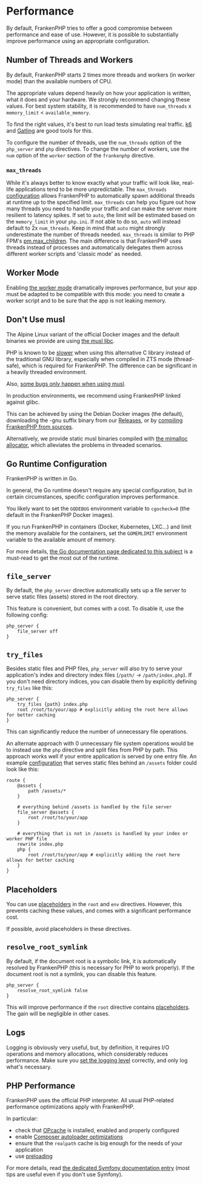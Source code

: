 # Performance

By default, FrankenPHP tries to offer a good compromise between performance and ease of use.
However, it is possible to substantially improve performance using an appropriate configuration.

## Number of Threads and Workers

By default, FrankenPHP starts 2 times more threads and workers (in worker mode) than the available numbers of CPU.

The appropriate values depend heavily on how your application is written, what it does and your hardware.
We strongly recommend changing these values. For best system stability, it is recommended to have `num_threads` x `memory_limit` < `available_memory`.

To find the right values, it's best to run load tests simulating real traffic.
[k6](https://k6.io) and [Gatling](https://gatling.io) are good tools for this.

To configure the number of threads, use the `num_threads` option of the `php_server` and `php` directives.
To change the number of workers, use the `num` option of the `worker` section of the `frankenphp` directive.

### `max_threads`

While it's always better to know exactly what your traffic will look like, real-life applications tend to be more
unpredictable. The `max_threads` [configuration](config.md#caddyfile-config) allows FrankenPHP to automatically spawn additional threads at runtime up to the specified limit.
`max_threads` can help you figure out how many threads you need to handle your traffic and can make the server more resilient to latency spikes.
If set to `auto`, the limit will be estimated based on the `memory_limit` in your `php.ini`. If not able to do so,
`auto` will instead default to 2x `num_threads`. Keep in mind that `auto` might strongly underestimate the number of threads needed.
`max_threads` is similar to PHP FPM's [pm.max_children](https://www.php.net/manual/en/install.fpm.configuration.php#pm.max-children). The main difference is that FrankenPHP uses threads instead of
processes and automatically delegates them across different worker scripts and 'classic mode' as needed.

## Worker Mode

Enabling [the worker mode](worker.md) dramatically improves performance,
but your app must be adapted to be compatible with this mode:
you need to create a worker script and to be sure that the app is not leaking memory.

## Don't Use musl

The Alpine Linux variant of the official Docker images and the default binaries we provide are using [the musl libc](https://musl.libc.org).

PHP is known to be [slower](https://gitlab.alpinelinux.org/alpine/aports/-/issues/14381) when using this alternative C library instead of the traditional GNU library,
especially when compiled in ZTS mode (thread-safe), which is required for FrankenPHP. The difference can be significant in a heavily threaded environment.

Also, [some bugs only happen when using musl](https://github.com/php/php-src/issues?q=sort%3Aupdated-desc+is%3Aissue+is%3Aopen+label%3ABug+musl).

In production environments, we recommend using FrankenPHP linked against glibc.

This can be achieved by using the Debian Docker images (the default), downloading the -gnu suffix binary from our [Releases](https://github.com/dunglas/frankenphp/releases), or by [compiling FrankenPHP from sources](compile.md).

Alternatively, we provide static musl binaries compiled with [the mimalloc allocator](https://github.com/microsoft/mimalloc), which alleviates the problems in threaded scenarios.

## Go Runtime Configuration

FrankenPHP is written in Go.

In general, the Go runtime doesn't require any special configuration, but in certain circumstances,
specific configuration improves performance.

You likely want to set the `GODEBUG` environment variable to `cgocheck=0` (the default in the FrankenPHP Docker images).

If you run FrankenPHP in containers (Docker, Kubernetes, LXC...) and limit the memory available for the containers,
set the `GOMEMLIMIT` environment variable to the available amount of memory.

For more details, [the Go documentation page dedicated to this subject](https://pkg.go.dev/runtime#hdr-Environment_Variables) is a must-read to get the most out of the runtime.

## `file_server`

By default, the `php_server` directive automatically sets up a file server to
serve static files (assets) stored in the root directory.

This feature is convenient, but comes with a cost.
To disable it, use the following config:

```caddyfile
php_server {
    file_server off
}
```

## `try_files`

Besides static files and PHP files, `php_server` will also try to serve your application's index
and directory index files (`/path/` -> `/path/index.php`). If you don't need directory indices,
you can disable them by explicitly defining `try_files` like this:

```caddyfile
php_server {
    try_files {path} index.php
    root /root/to/your/app # explicitly adding the root here allows for better caching
}
```

This can significantly reduce the number of unnecessary file operations.

An alternate approach with 0 unnecessary file system operations would be to instead use the `php` directive and split
files from PHP by path. This approach works well if your entire application is served by one entry file.
An example [configuration](config.md#caddyfile-config) that serves static files behind an `/assets` folder could look like this:

```caddyfile
route {
    @assets {
        path /assets/*
    }

    # everything behind /assets is handled by the file server
    file_server @assets {
        root /root/to/your/app
    }

    # everything that is not in /assets is handled by your index or worker PHP file
    rewrite index.php
    php {
        root /root/to/your/app # explicitly adding the root here allows for better caching
    }
}
```

## Placeholders

You can use [placeholders](https://caddyserver.com/docs/conventions#placeholders) in the `root` and `env` directives.
However, this prevents caching these values, and comes with a significant performance cost.

If possible, avoid placeholders in these directives.

## `resolve_root_symlink`

By default, if the document root is a symbolic link, it is automatically resolved by FrankenPHP (this is necessary for PHP to work properly).
If the document root is not a symlink, you can disable this feature.

```caddyfile
php_server {
    resolve_root_symlink false
}
```

This will improve performance if the `root` directive contains [placeholders](https://caddyserver.com/docs/conventions#placeholders).
The gain will be negligible in other cases.

## Logs

Logging is obviously very useful, but, by definition,
it requires I/O operations and memory allocations, which considerably reduces performance.
Make sure you [set the logging level](https://caddyserver.com/docs/caddyfile/options#log) correctly,
and only log what's necessary.

## PHP Performance

FrankenPHP uses the official PHP interpreter.
All usual PHP-related performance optimizations apply with FrankenPHP.

In particular:

- check that [OPcache](https://www.php.net/manual/en/book.opcache.php) is installed, enabled and properly configured
- enable [Composer autoloader optimizations](https://getcomposer.org/doc/articles/autoloader-optimization.md)
- ensure that the `realpath` cache is big enough for the needs of your application
- use [preloading](https://www.php.net/manual/en/opcache.preloading.php)

For more details, read [the dedicated Symfony documentation entry](https://symfony.com/doc/current/performance.html)
(most tips are useful even if you don't use Symfony).
